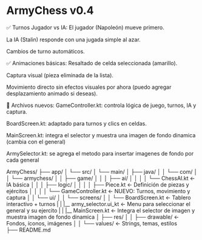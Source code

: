 # ArmyChess v0.4

✅ Turnos Jugador vs IA:
El jugador (Napoleón) mueve primero.

La IA (Stalin) responde con una jugada simple al azar.

Cambios de turno automáticos.

✅ Animaciones básicas:
Resaltado de celda seleccionada (amarillo).

Captura visual (pieza eliminada de la lista).

Movimiento directo sin efectos visuales por ahora (puedo agregar desplazamiento animado si deseas).

🧩 Archivos nuevos:
GameController.kt: controla lógica de juego, turnos, IA y captura.

BoardScreen.kt: adaptado para turnos y clics en celdas.

MainScreen.kt: integra el selector y muestra una imagen de fondo dinamica (cambia con el general)

ArmySelector.kt: se agrega el metodo para insertar imagenes de fondo por cada general

ArmyChess/
├── app/
│   └── src/
│       └── main/
│           ├── java/
│           │   └── com/
│           │       └── armychess/
│           │           ├── game/
│           │           │   ├── ai/
│           │           │   │   └── ChessAI.kt         ← IA básica
│           │           │   ├── logic/
│           │           │   │   ├── Piece.kt           ← Definición de piezas y ejércitos
│           │           │   │   └── GameController.kt  ← NUEVO: Turnos, movimiento y captura
│           │           └── ui/
│           │               └── screens/
│           │                   └── BoardScreen.kt      ← Tablero interactivo + turnos
|           |                   |__ army_selector.ui_kt ← Menu para seleccionar el general y su ejercito
|           |                   |__ MainScreen.kt       ← Integra el selector de imagen y muestra imagen de fondo dinamica
│           ├── res/
│           │   ├── drawable/                          ← Fondos, íconos, imágenes
│           │   └── values/                            ← Strings, temas, estilos
├── README.md 